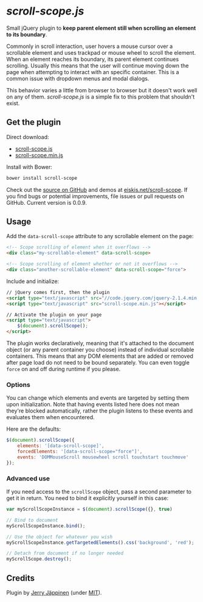 
# *scroll-scope.js*

Small jQuery plugin to <strong>keep parent element still when scrolling an element to its boundary</strong>.

Commonly in scroll interaction, user hovers a mouse cursor over a scrollable element and uses trackpad or mouse wheel to scroll the element. When an element reaches its boundary, its parent element continues scrolling. Usually this means that the user will continue moving down the page when attempting to interact with an specific container. This is a common issue with dropdown menus and modal dialogs.

This behavior varies a little from browser to browser but it doesn't work well on any of them. <em>scroll-scope.js</em> is a simple fix to this problem that shouldn't exist.



## Get the plugin

Direct download:

- [scroll-scope.js](https://raw.githubusercontent.com/Eiskis/scroll-scope/master/scroll-scope.js)
- [scroll-scope.min.js](https://raw.githubusercontent.com/Eiskis/scroll-scope/master/scroll-scope.min.js)

Install with Bower:

```sh
bower install scroll-scope
```

Check out the [source on GitHub](https://github.com/Eiskis/scroll-scope) and demos at [eiskis.net/scroll-scope](http://eiskis.net/scroll-scope). If you find bugs or potential improvements, file issues or pull requests on GitHub. Current version is 0.0.9.



## Usage

Add the `data-scroll-scope` attribute to any scrollable element on the page:

```html
<!-- Scope scrolling of element when it overflows -->
<div class="my-scrollable-element" data-scroll-scope>

<!-- Scope scrolling of element whether or not it overflows -->
<div class="another-scrollable-element" data-scroll-scope="force">
```

Include and initialize:

```html
// jQuery comes first, then the plugin
<script type="text/javascript" src="//code.jquery.com/jquery-2.1.4.min.js"></script>
<script type="text/javascript" src="scroll-scope.min.js"></script>

// Activate the plugin on your page
<script type="text/javascript">
	$(document).scrollScope();
</script>
```

The plugin works declaratively, meaning that it's attached to the document object (or any parent container you choose) instead of individual scrollable containers. This means that any DOM elements that are added or removed after page load do not need to be bound separately. You can even toggle <code>force</code> on and off during runtime if you please.



### Options

You can change which elements and events are targeted by setting them upon initialization. Note that having events listed here does not mean they're blocked automatically, rather the plugin listens to these events and evaluates them when encountered.

Here are the defaults:

```js
$(document).scrollScope({
	elements: '[data-scroll-scope]',
	forcedElements: '[data-scroll-scope="force"]',
	events: 'DOMMouseScroll mousewheel scroll touchstart touchmove'
});
```


### Advanced use

If you need access to the `scrollScope` object, pass a second parameter to get it in return. You need to bind it explicitly yourself in this case:

```js
var myScrollScopeInstance = $(document).scrollScope({}, true)

// Bind to document
myScrollScopeInstance.bind();

// Use the object for whatever you wish
myScrollScopeInstance.getTargetedElements().css('background', 'red');

// Detach from document if no longer needed
myScrollScope.destroy();
```



## Credits

Plugin by [Jerry Jäppinen](http://eiskis.net/) (under [MIT](https://github.com/Eiskis/scroll-scope/blob/master/LICENSE)).
